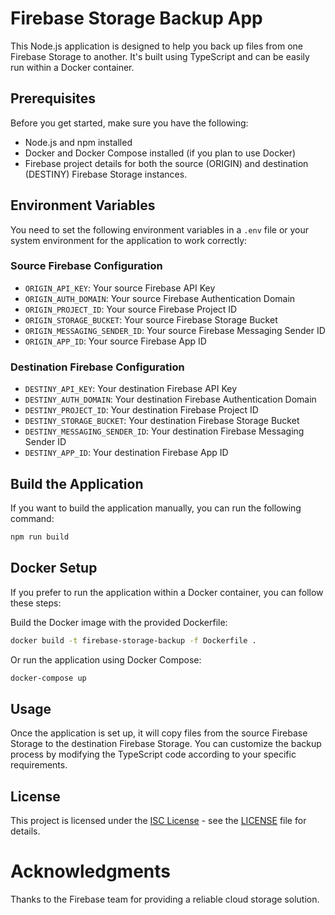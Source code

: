 # Firebase Storage Backup App

This Node.js application is designed to help you back up files from one Firebase Storage to another. It's built using TypeScript and can be easily run within a Docker container.

## Prerequisites

Before you get started, make sure you have the following:

- Node.js and npm installed
- Docker and Docker Compose installed (if you plan to use Docker)
- Firebase project details for both the source (ORIGIN) and destination (DESTINY) Firebase Storage instances.

## Environment Variables

You need to set the following environment variables in a `.env` file or your system environment for the application to work correctly:

### Source Firebase Configuration
- `ORIGIN_API_KEY`: Your source Firebase API Key
- `ORIGIN_AUTH_DOMAIN`: Your source Firebase Authentication Domain
- `ORIGIN_PROJECT_ID`: Your source Firebase Project ID
- `ORIGIN_STORAGE_BUCKET`: Your source Firebase Storage Bucket
- `ORIGIN_MESSAGING_SENDER_ID`: Your source Firebase Messaging Sender ID
- `ORIGIN_APP_ID`: Your source Firebase App ID

### Destination Firebase Configuration
- `DESTINY_API_KEY`: Your destination Firebase API Key
- `DESTINY_AUTH_DOMAIN`: Your destination Firebase Authentication Domain
- `DESTINY_PROJECT_ID`: Your destination Firebase Project ID
- `DESTINY_STORAGE_BUCKET`: Your destination Firebase Storage Bucket
- `DESTINY_MESSAGING_SENDER_ID`: Your destination Firebase Messaging Sender ID
- `DESTINY_APP_ID`: Your destination Firebase App ID

## Build the Application

If you want to build the application manually, you can run the following command:

```bash
npm run build
```

## Docker Setup

If you prefer to run the application within a Docker container, you can follow these steps:

Build the Docker image with the provided Dockerfile:
```bash
docker build -t firebase-storage-backup -f Dockerfile .
```

Or run the application using Docker Compose:

```bash
docker-compose up
```

## Usage

Once the application is set up, it will copy files from the source Firebase Storage to the destination Firebase Storage. You can customize the backup process by modifying the TypeScript code according to your specific requirements.

## License

This project is licensed under the [ISC License](LICENSE) - see the [LICENSE](LICENSE) file for details.


# Acknowledgments

Thanks to the Firebase team for providing a reliable cloud storage solution.
